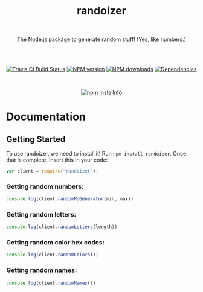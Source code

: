 <div align="center">
  <br>

# randoizer
<br>
<p>
The Node.js package to generate random stuff! (Yes, like numbers.)
</p>
<br>
<p>
<br>
<a href="https://travis-ci.com/milanmdev/randoizer"><img src="https://travis-ci.com/milanmdev/randoizer.svg?branch=master" alt="Travis CI Build Status" /></a>
<a href="https://www.npmjs.com/package/randoizer"><img src="https://img.shields.io/npm/v/randoizer.svg?maxAge=3600" alt="NPM version" /></a>
<a href="https://www.npmjs.com/package/randoizer"><img src="https://img.shields.io/npm/dt/randoizer.svg?maxAge=3600" alt="NPM downloads" /></a>
<a href="https://david-dm.org/milanmdev/randoizer"><img src="https://img.shields.io/david/milanmdev/randoizer.svg?maxAge=3600" alt="Dependencies" /></a>
</p>

<br>

<p>
<a href="https://nodei.co/npm/randoizer/"><img src="https://nodei.co/npm/randoizer.png?downloads=true&stars=true" alt="npm installnfo" /></a>
</p>

</div>

# Documentation

## Getting Started

To use randoizer, we need to install it! Run `npm install randoizer`. Once that is complete, insert this in your code:
```js
var client = require("randoizer");
```

### Getting random numbers:
```js
console.log(client.randomNoGenerator(min, max))
```

### Getting random letters:
```js
console.log(client.randomLetters(length))
```

### Getting random color hex codes:
```js
console.log(client.randomColors())
```

### Getting random names:
```js
console.log(client.randomNames())
```
